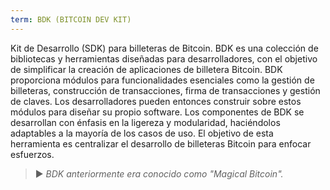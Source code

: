 ```yaml
---
term: BDK (BITCOIN DEV KIT)
---
```


Kit de Desarrollo (SDK) para billeteras de Bitcoin. BDK es una colección de bibliotecas y herramientas diseñadas para desarrolladores, con el objetivo de simplificar la creación de aplicaciones de billetera Bitcoin. BDK proporciona módulos para funcionalidades esenciales como la gestión de billeteras, construcción de transacciones, firma de transacciones y gestión de claves. Los desarrolladores pueden entonces construir sobre estos módulos para diseñar su propio software. Los componentes de BDK se desarrollan con énfasis en la ligereza y modularidad, haciéndolos adaptables a la mayoría de los casos de uso. El objetivo de esta herramienta es centralizar el desarrollo de billeteras Bitcoin para enfocar esfuerzos.

> ► *BDK anteriormente era conocido como "Magical Bitcoin".*